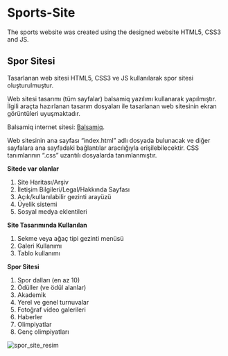 # Sports-Site
The sports website was created using the designed website HTML5, CSS3 and JS.

## Spor Sitesi
Tasarlanan web sitesi HTML5, CSS3 ve JS kullanılarak spor sitesi oluşturulmuştur.

Web sitesi tasarımı (tüm sayfalar) balsamiq yazılımı  kullanarak yapılmıştır. İlgili araçta hazırlanan tasarım dosyaları ile tasarlanan web sitesinin ekran görüntüleri uyuşmaktadır.

Balsamiq internet sitesi: [Balsamiq](balsamiq.com).

Web sitesinin ana sayfası “index.html” adlı dosyada bulunacak ve diğer sayfalara ana sayfadaki bağlantılar aracılığıyla erişilebilecektir. CSS tanımlarının “.css” uzantılı dosyalarda tanımlanmıştır.

**Sitede var olanlar**

1. Site Haritası/Arşiv 
2. İletişim Bilgileri/Legal/Hakkında Sayfası 
3. Açık/kullanılabilir gezinti arayüzü 
4. Üyelik sistemi 
5. Sosyal medya eklentileri

**Site Tasarımında Kullanılan**

1. Sekme veya ağaç tipi gezinti menüsü 
2. Galeri Kullanımı 
3. Tablo kullanımı

**Spor Sitesi**

1. Spor dalları (en az 10) 
2. Ödüller (ve ödül alanlar) 
3. Akademik 
4. Yerel ve genel turnuvalar 
5. Fotoğraf video galerileri 
6. Haberler 
7. Olimpiyatlar
8. Genç olimpiyatları

![spor_site_resim](https://user-images.githubusercontent.com/66306220/87681532-6bb8b180-c787-11ea-8f1c-a974d5efcf6b.png)

